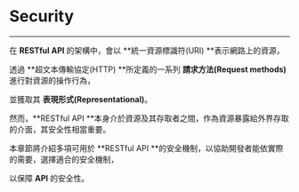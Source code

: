 # Security

---

在 **RESTful API** 的架構中，會以 **統一資源標識符\(URI\) **表示網路上的資源，

透過 **超文本傳輸協定\(HTTP\) **所定義的一系列 **請求方法\(Request methods\)** 進行對資源的操作行為，

並獲取其 **表現形式\(Representational\)**。

然而，**RESTful API **本身介於資源及其存取者之間，作為資源暴露給外界存取的介面，其安全性相當重要。

本章節將介紹多項可用於 **RESTful API **的安全機制，以協助開發者能依實際的需要，選擇適合的安全機制，

以保障 **API** 的安全性。

